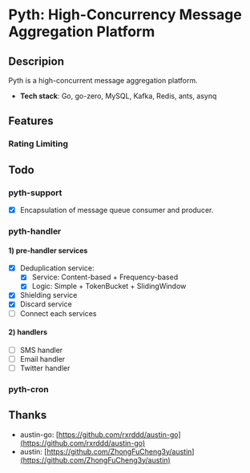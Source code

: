 # Pyth: High-Concurrency Message Aggregation Platform

## Descripion

Pyth is a high-concurrent message aggregation platform.

- **Tech stack**: Go, go-zero, MySQL, Kafka, Redis, ants, asynq

## Features

### Rating Limiting

## Todo

### pyth-support

- [x] Encapsulation of message queue consumer and producer.

### pyth-handler

#### 1) pre-handler services

- [x] Deduplication service:
  - [x] Service: Content-based + Frequency-based
  - [x] Logic: Simple + TokenBucket + SlidingWindow
- [x] Shielding service
- [x] Discard service
- [ ] Connect each services

#### 2) handlers

- [ ] SMS handler
- [ ] Email handler
- [ ] Twitter handler

### pyth-cron

## Thanks

- austin-go: [https://github.com/rxrddd/austin-go](https://github.com/rxrddd/austin-go)
- austin: [https://github.com/ZhongFuCheng3y/austin](https://github.com/ZhongFuCheng3y/austin)